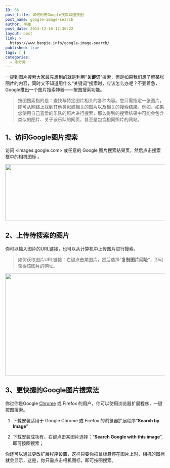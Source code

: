 ```yaml
---
ID: 66
post_title: 如何利用Google搜索以图搜图
post_name: google-image-search
author: 半撇
post_date: 2013-12-16 17:36:22
layout: post
link: >
  https://www.banpie.info/google-image-search/
published: true
tags: [ ]
categories:
  - 未分类
---
```

一提到图片搜索大家最先想到的就是利用“**关键词**”搜索，但是如果我们想了解某张图片的内容，同时又不知道用什么“关键词”搜索时，应该怎么办呢？不要着急，Google推出一个图片搜索神器——按图搜索功能。

> 按图搜索指的是：查找与特定图片相关的各种内容。您只需指定一张图片，即可从网络上找到其他类似或相关的图片以及相关的搜索结果。例如，如果您使用自己喜爱的乐队的照片进行搜索，那么得到的搜索结果中可能会包含类似的图片、关于该乐队的网页，甚至是包含相同照片的网站。

## 1、访问Google图片搜索

访问 <images.google.com> 或任意的 Google 图片搜索结果页，然后点击搜索框中的相机图标 。

[<img class="alignnone size-full wp-image-2369" src="http://www.banpie.info/wp-content/uploads/2019/04/unnamed-file-17.jpg" width="620" height="179" alt="" />][1]

## 2、上传待搜索的图片

你可以输入图片的URL链接，也可以从计算机中上传图片进行搜索。

> 如何获取图片URL链接：右键点击某图片，然后选择“**复制图片网址**”，即可获得该图片的网址。

[<img class="alignnone size-full wp-image-2370" src="http://www.banpie.info/wp-content/uploads/2019/04/unnamed-file-18.jpg" width="620" height="322" alt="" />][2]

## 3、更快捷的Google图片搜索法

你过你是Google [Chrome][3] 或 Firefox 的用户，你可以使用浏览器扩展程序，一键按图搜索。

1.  下载安装适用于 Google Chrome 或 Firefox 的浏览器扩展程序“**Search by Image**”

2.  下载安装成功有，右键点击某图片选择：“**Search Google with this image**”, 即可按图搜索；

你还可以通过更改扩展程序设置，这样只要你把鼠标悬停在图片上时，相机的图标就会显示，这是，你只需点击相机图标，即可按图搜索。

 [1]: http://www.banpie.info/wp-content/uploads/2019/04/unnamed-file-17.jpg
 [2]: http://www.banpie.info/wp-content/uploads/2019/04/unnamed-file-18.jpg
 [3]: http://www.banpie.info/tag/chrome/